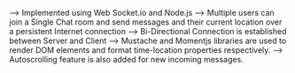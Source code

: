 --> Implemented using Web Socket.io and Node.js
--> Multiple users can join a Single Chat room and send messages and their current location over a persistent Internet connection
--> Bi-Directional Connection is established between Server and Client
--> Mustache and Momentjs libraries are used to render DOM elements and format time-location properties respectively.
--> Autoscrolling feature is also added for new incoming messages.
